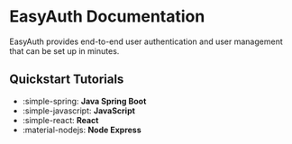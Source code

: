 # EasyAuth Documentation

EasyAuth provides end-to-end user authentication and user management that can be set up in minutes.

## Quickstart Tutorials


<div class="grid cards" markdown>

- :simple-spring: __Java Spring Boot__
- :simple-javascript: __JavaScript__
- :simple-react: __React__
- :material-nodejs: __Node Express__

</div>
